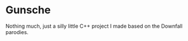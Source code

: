 Gunsche
=======

Nothing much, just a silly little C++ project I made based on the Downfall parodies.
